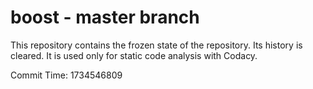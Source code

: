 # boost - master branch

This repository contains the frozen state of the repository.
Its history is cleared. It is used only for static code
analysis with Codacy.

Commit Time: 1734546809